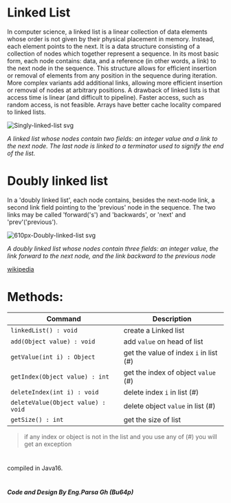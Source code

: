 # Linked List

In computer science, a linked list is a linear collection of data elements whose order is not given by their physical placement in memory. Instead, each element points to the next. It is a data structure consisting of a collection of nodes which together represent a sequence. In its most basic form, each node contains: data, and a reference (in other words, a link) to the next node in the sequence. This structure allows for efficient insertion or removal of elements from any position in the sequence during iteration. More complex variants add additional links, allowing more efficient insertion or removal of nodes at arbitrary positions. A drawback of linked lists is that access time is linear (and difficult to pipeline). Faster access, such as random access, is not feasible. Arrays have better cache locality compared to linked lists.

![Singly-linked-list svg](https://user-images.githubusercontent.com/96871830/159186827-7f417470-07cc-4930-ba90-17eedfdfeb36.png)

*A linked list whose nodes contain two fields: an integer value and a link to the next node. The last node is linked to a terminator used to signify the end of the list.*

# Doubly linked list

In a 'doubly linked list', each node contains, besides the next-node link, a second link field pointing to the 'previous' node in the sequence. The two links may be called 'forward('s') and 'backwards', or 'next' and 'prev'('previous').

![610px-Doubly-linked-list svg](https://user-images.githubusercontent.com/96871830/159186890-6b8e11a5-3adb-4cfb-8ccc-90e23d152f88.png)

*A doubly linked list whose nodes contain three fields: an integer value, the link forward to the next node, and the link backward to the previous node*

[wikipedia](https://en.wikipedia.org/wiki/Linked_list)

#  Methods:

| Command | Description |
| ---------- | --------- |
| `linkedList() : void` | create a Linked list |
| `add(Object value) : void` | add ```value``` on head of list  |
| `getValue(int i) : Object` | get the value of index ```i``` in list (#)|
| `getIndex(Object value) : int` | get the index of object ```value``` (#)|
| `deleteIndex(int i) : void` | delete index ```i``` in list (#)|
| `deleteValue(Object value) : void` | delete object ```value``` in list (#)|
| `getSize() : int` | get the size of list|
> if any index or object is not in the list and you use any of (#) you will get an exception
#  
 compiled in Java16. 

    
    
    

#
<b><i>Code and Design By Eng.Parsa Gh (Bu64p)</b></i>
